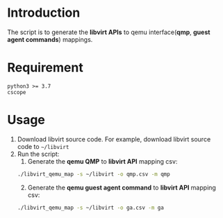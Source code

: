 # Introduction
The script is to generate the **libvirt APIs** to qemu interface\(**qmp**, 
**guest agent commands**\) mappings.

# Requirement
```
python3 >= 3.7
cscope
```

# Usage
1. Download libvirt source code. For example, download libvirt source code to `~/libvirt`
2. Run the script:
    1. Generate the **qemu QMP** to **libvirt API** mapping csv:
    ```sh
    ./libvirt_qemu_map -s ~/libvirt -o qmp.csv -m qmp
    ```
    2. Generate the **qemu guest agent command** to **libvirt API** mapping csv:
    ```sh
    ./libvirt_qemu_map -s ~/libvirt -o ga.csv -m ga
    ```
